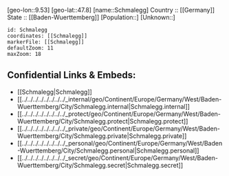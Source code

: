 ﻿---
location: [47.8,9.53] 
mapzoom: [7,12] 
mapmarker: city 
type: City
tags:
- geo/City


SpocWebEntityId: 34043
isDeleted: false
confidential: public

---
[geo-lon::9.53] 
[geo-lat::47.8] 
[name::Schmalegg] 
Country :: [[Germany]]  
State :: [[Baden-Wuerttemberg]] 
[Population::] 
[Unknown::] 


```leaflet
id: Schmalegg
coordinates: [[Schmalegg]] 
markerFile: [[Schmalegg]] 
defaultZoom: 11 
maxZoom: 18
```


## Confidential Links & Embeds: 
- [[Schmalegg|Schmalegg]]  
- [[../../../../../../../../_internal/geo/Continent/Europe/Germany/West/Baden-Wuerttemberg/City/Schmalegg.internal|Schmalegg.internal]] 
- [[../../../../../../../../_protect/geo/Continent/Europe/Germany/West/Baden-Wuerttemberg/City/Schmalegg.protect|Schmalegg.protect]] 
- [[../../../../../../../../_private/geo/Continent/Europe/Germany/West/Baden-Wuerttemberg/City/Schmalegg.private|Schmalegg.private]] 
- [[../../../../../../../../_personal/geo/Continent/Europe/Germany/West/Baden-Wuerttemberg/City/Schmalegg.personal|Schmalegg.personal]] 
- [[../../../../../../../../_secret/geo/Continent/Europe/Germany/West/Baden-Wuerttemberg/City/Schmalegg.secret|Schmalegg.secret]] 

